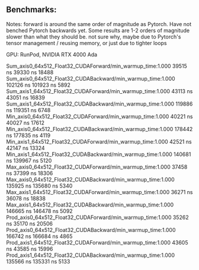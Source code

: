 ## Benchmarks:

Notes: forward is around the same order of magnitude as Pytorch. Have not benched Pytorch backwards yet.
Some results are 1-2 orders of magnitude slower than what they should be. not sure why, maybe due to Pytorch's tensor management / reusing memory, or just due to tighter loops

GPU: RunPod, NVIDIA RTX 4000 Ada


Sum_axis0_64x512_Float32_CUDAForward/min_warmup_time:1.000        39515 ns        39330 ns        18488
Sum_axis0_64x512_Float32_CUDABackward/min_warmup_time:1.000      102126 ns       101923 ns         5892
Sum_axis1_64x512_Float32_CUDAForward/min_warmup_time:1.000        43113 ns        43051 ns        16839
Sum_axis1_64x512_Float32_CUDABackward/min_warmup_time:1.000      119886 ns       119351 ns         6748
Min_axis0_64x512_Float32_CUDAForward/min_warmup_time:1.000        40221 ns        40027 ns        17612
Min_axis0_64x512_Float32_CUDABackward/min_warmup_time:1.000      178442 ns       177835 ns         4119
Min_axis1_64x512_Float32_CUDAForward/min_warmup_time:1.000        42521 ns        42147 ns        13324
Min_axis1_64x512_Float32_CUDABackward/min_warmup_time:1.000      140681 ns       139967 ns         5120
Max_axis0_64x512_Float32_CUDAForward/min_warmup_time:1.000        37458 ns        37399 ns        18306
Max_axis0_64x512_Float32_CUDABackward/min_warmup_time:1.000      135925 ns       135680 ns         5340
Max_axis1_64x512_Float32_CUDAForward/min_warmup_time:1.000        36271 ns        36078 ns        18838
Max_axis1_64x512_Float32_CUDABackward/min_warmup_time:1.000      146665 ns       146478 ns         5092
Prod_axis0_64x512_Float32_CUDAForward/min_warmup_time:1.000       35262 ns        35170 ns        20506
Prod_axis0_64x512_Float32_CUDABackward/min_warmup_time:1.000     166742 ns       166684 ns         4865
Prod_axis1_64x512_Float32_CUDAForward/min_warmup_time:1.000       43605 ns        43585 ns        15996
Prod_axis1_64x512_Float32_CUDABackward/min_warmup_time:1.000     135566 ns       135331 ns         5133
